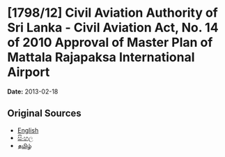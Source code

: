 # [1798/12] Civil Aviation Authority of Sri Lanka - Civil Aviation Act, No. 14 of 2010 Approval of Master Plan of Mattala Rajapaksa International Airport

**Date:** 2013-02-18

## Original Sources

- [English](https://documents.gov.lk/view/extra-gazettes/2013/2/1798-12_E.pdf)
- [සිංහල](https://documents.gov.lk/view/extra-gazettes/2013/2/1798-12_S.pdf)
- [தமிழ்](https://documents.gov.lk/view/extra-gazettes/2013/2/1798-12_T.pdf)
